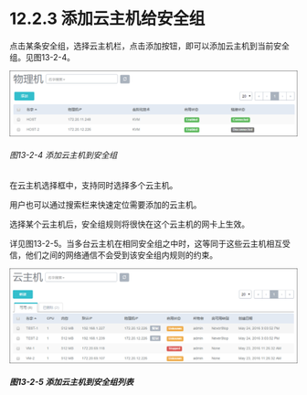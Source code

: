 # 12.2.3 添加云主机给安全组

点击某条安全组，选择云主机栏，点击添加按钮，即可以添加云主机到当前安全组。见图13-2-4。

![png](../images/13-2-4.png "图13-2-4  添加云主机到安全组")
###### 图13-2-4  添加云主机到安全组

在云主机选择框中，支持同时选择多个云主机。

用户也可以通过搜索栏来快速定位需要添加的云主机。

选择某个云主机后，安全组规则将很快在这个云主机的网卡上生效。

详见图13-2-5。当多台云主机在相同安全组之中时，这等同于这些云主机相互受信，他们之间的网络通信不会受到该安全组内规则的约束。

![png](../images/13-2-5.png "图13-2-5  添加云主机到安全组列表")
##### 图13-2-5  添加云主机到安全组列表

